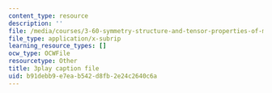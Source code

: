 ```yaml
---
content_type: resource
description: ''
file: /media/courses/3-60-symmetry-structure-and-tensor-properties-of-materials-fall-2005/b91debb9e7eab542d8fb2e24c2640c6a_kYgBLGwuBpw.srt
file_type: application/x-subrip
learning_resource_types: []
ocw_type: OCWFile
resourcetype: Other
title: 3play caption file
uid: b91debb9-e7ea-b542-d8fb-2e24c2640c6a
---
```

